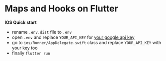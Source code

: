 # Maps and Hooks on Flutter



**IOS Quick start**
- rename `.env.dist` file to `.env`
- open `.env` and replace `YOUR_API_KEY` for [your google api key](https://developers.google.com/maps/documentation/javascript/get-api-key) 
- go to  `ios/Runner/AppDelegate.swift` class and replace `YOUR_API_KEY` with your key too
- finally `flutter run`

